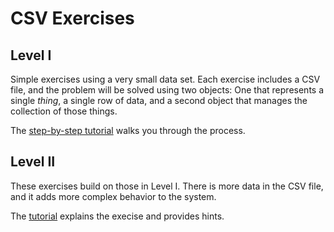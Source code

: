 # CSV Exercises

## Level I

Simple exercises using a very small data set. Each exercise includes a CSV file, and the problem will be solved using two objects: One that represents a single _thing_, a single row of data, and a second object that manages the collection of those things.

The [step-by-step tutorial](http://tutorials.jumpstartlab.com/academy/workshops/csv/i.html) walks you through the process.

## Level II

These exercises build on those in Level I. There is more data in the CSV file, and it adds more complex behavior to the system.

The [tutorial](http://tutorials.jumpstartlab.com/academy/workshops/csv/ii.html) explains the execise and provides hints.

